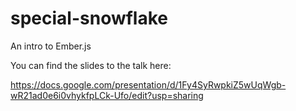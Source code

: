 # special-snowflake
An intro to Ember.js

You can find the slides to the talk here:

https://docs.google.com/presentation/d/1Fy4SyRwpkiZ5wUqWgb-wR21ad0e6i0vhykfpLCk-Ufo/edit?usp=sharing
